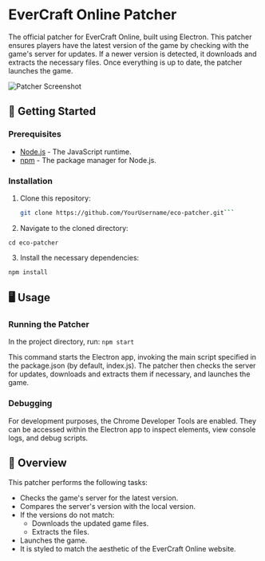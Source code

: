 # EverCraft Online Patcher

The official patcher for EverCraft Online, built using Electron. This patcher ensures players have the latest version of the game by checking with the game's server for updates. If a newer version is detected, it downloads and extracts the necessary files. Once everything is up to date, the patcher launches the game.

![Patcher Screenshot](./screenshot.png) <!-- You can replace this with an actual screenshot of your patcher -->

## 🚀 Getting Started

### Prerequisites

- [Node.js](https://nodejs.org/) - The JavaScript runtime.
- [npm](https://www.npmjs.com/) - The package manager for Node.js.

### Installation

1. Clone this repository:
   ```bash
   git clone https://github.com/YourUsername/eco-patcher.git```

2. Navigate to the cloned directory:

```cd eco-patcher```

3. Install the necessary dependencies:

```npm install```

## 🖥️ Usage

### Running the Patcher

In the project directory, run:
```npm start```

This command starts the Electron app, invoking the main script specified in the package.json (by default, index.js). The patcher then checks the server for updates, downloads and extracts them if necessary, and launches the game.

### Debugging
For development purposes, the Chrome Developer Tools are enabled. They can be accessed within the Electron app to inspect elements, view console logs, and debug scripts.

## 📖 Overview
This patcher performs the following tasks:

- Checks the game's server for the latest version.
- Compares the server's version with the local version.
- If the versions do not match:
    - Downloads the updated game files.
    - Extracts the files.
- Launches the game.
- It is styled to match the aesthetic of the EverCraft Online website.